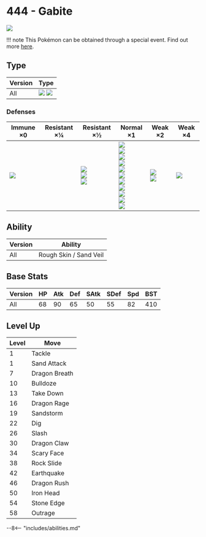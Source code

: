 # 444 - Gabite
![][444]

!!! note
    This Pokémon can be obtained through a special event. Find out more [here](../../special_events/#gabite).

## Type

Version | Type
---     | ---
All     | ![][dragon]  ![][ground]

### Defenses

Immune ×0         | Resistant ×¼ | Resistant ×½                              | Normal ×1                                                                                                                                                       | Weak ×2                       | Weak ×4
---               | ---          | ---                                       | ---                                                                                                                                                             | ---                           | ---
![][electric]<br> | &nbsp;       | ![][poison]<br>![][rock]<br>![][fire]<br> | ![][normal]<br>![][fighting]<br>![][flying]<br>![][ground]<br>![][bug]<br>![][ghost]<br>![][steel]<br>![][water]<br>![][grass]<br>![][psychic]<br>![][dark]<br> | ![][dragon]<br>![][fairy]<br> | ![][ice]<br>

## Ability

Version | Ability
---     | ---
All     | Rough Skin / Sand Veil

## Base Stats

Version | HP  | Atk | Def | SAtk | SDef | Spd | BST
---     | --- | --- | --- | ---  | ---  | --- | ---
All     | 68  | 90  | 65  | 50   | 55   | 82  | 410

## Level Up

Level | Move
---   | ---
1     | Tackle
1     | Sand Attack
7     | Dragon Breath
10    | Bulldoze
13    | Take Down
16    | Dragon Rage
19    | Sandstorm
22    | Dig
26    | Slash
30    | Dragon Claw
34    | Scary Face
38    | Rock Slide
42    | Earthquake
46    | Dragon Rush
50    | Iron Head
54    | Stone Edge
58    | Outrage


--8<-- "includes/abilities.md"

[444]: ../img/pokemon/444.png
[normal]: ../img/types/normal.png
[fire]: ../img/types/fire.png
[fighting]: ../img/types/fighting.png
[water]: ../img/types/water.png
[flying]: ../img/types/flying.png
[grass]: ../img/types/grass.png
[poison]: ../img/types/poison.png
[electric]: ../img/types/electric.png
[ground]: ../img/types/ground.png
[psychic]: ../img/types/psychic.png
[rock]: ../img/types/rock.png
[ice]: ../img/types/ice.png
[bug]: ../img/types/bug.png
[dragon]: ../img/types/dragon.png
[ghost]: ../img/types/ghost.png
[dark]: ../img/types/dark.png
[steel]: ../img/types/steel.png
[fairy]: ../img/types/fairy.png
